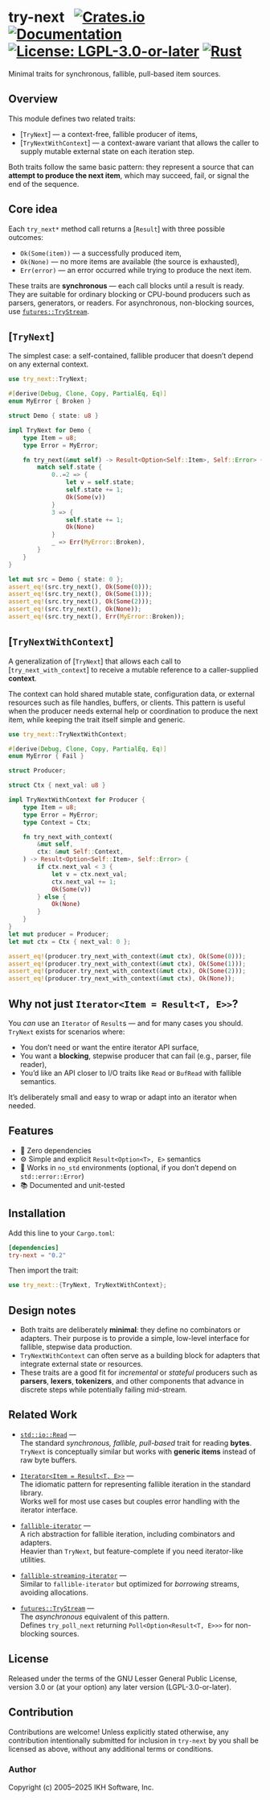 # try-next &nbsp; [![Crates.io](https://img.shields.io/crates/v/try-next.svg)](https://crates.io/crates/try-next) [![Documentation](https://docs.rs/parlex/badge.svg)](https://docs.rs/try-next) [![License: LGPL-3.0-or-later](https://img.shields.io/badge/License-LGPL%203.0--or--later-blue.svg)](https://www.gnu.org/licenses/lgpl-3.0) [![Rust](https://img.shields.io/badge/rust-stable-brightgreen.svg)](https://www.rust-lang.org)

Minimal traits for synchronous, fallible, pull-based item sources.


## Overview

This module defines two related traits:

- [`TryNext`] — a context-free, fallible producer of items,
- [`TryNextWithContext`] — a context-aware variant that allows the caller
  to supply mutable external state on each iteration step.

Both traits follow the same basic pattern: they represent a source that can
**attempt to produce the next item**, which may succeed, fail, or signal the
end of the sequence.


## Core idea

Each `try_next*` method call returns a [`Result`] with three possible outcomes:

* `Ok(Some(item))` — a successfully produced item,
* `Ok(None)` — no more items are available (the source is exhausted),
* `Err(error)` — an error occurred while trying to produce the next item.

These traits are **synchronous** — each call blocks until a result is ready.
They are suitable for ordinary blocking or CPU-bound producers such as parsers,
generators, or readers. For asynchronous, non-blocking sources, use
[`futures::TryStream`](https://docs.rs/futures/latest/futures/stream/trait.TryStream.html).


## [`TryNext`]

The simplest case: a self-contained, fallible producer that doesn’t depend on
any external context.

```rust
use try_next::TryNext;

#[derive(Debug, Clone, Copy, PartialEq, Eq)]
enum MyError { Broken }

struct Demo { state: u8 }

impl TryNext for Demo {
    type Item = u8;
    type Error = MyError;

    fn try_next(&mut self) -> Result<Option<Self::Item>, Self::Error> {
        match self.state {
            0..=2 => {
                let v = self.state;
                self.state += 1;
                Ok(Some(v))
            }
            3 => {
                self.state += 1;
                Ok(None)
            }
            _ => Err(MyError::Broken),
        }
    }
}

let mut src = Demo { state: 0 };
assert_eq!(src.try_next(), Ok(Some(0)));
assert_eq!(src.try_next(), Ok(Some(1)));
assert_eq!(src.try_next(), Ok(Some(2)));
assert_eq!(src.try_next(), Ok(None));
assert_eq!(src.try_next(), Err(MyError::Broken));
```


## [`TryNextWithContext`]

A generalization of [`TryNext`] that allows each call to [`try_next_with_context`]
to receive a mutable reference to a caller-supplied **context**.

The context can hold shared mutable state, configuration data, or external
resources such as file handles, buffers, or clients. This pattern is useful when
the producer needs external help or coordination to produce the next item, while
keeping the trait itself simple and generic.

```rust
use try_next::TryNextWithContext;

#[derive(Debug, Clone, Copy, PartialEq, Eq)]
enum MyError { Fail }

struct Producer;

struct Ctx { next_val: u8 }

impl TryNextWithContext for Producer {
    type Item = u8;
    type Error = MyError;
    type Context = Ctx;

    fn try_next_with_context(
        &mut self,
        ctx: &mut Self::Context,
    ) -> Result<Option<Self::Item>, Self::Error> {
        if ctx.next_val < 3 {
            let v = ctx.next_val;
            ctx.next_val += 1;
            Ok(Some(v))
        } else {
            Ok(None)
        }
    }
}
let mut producer = Producer;
let mut ctx = Ctx { next_val: 0 };

assert_eq!(producer.try_next_with_context(&mut ctx), Ok(Some(0)));
assert_eq!(producer.try_next_with_context(&mut ctx), Ok(Some(1)));
assert_eq!(producer.try_next_with_context(&mut ctx), Ok(Some(2)));
assert_eq!(producer.try_next_with_context(&mut ctx), Ok(None));
```


## Why not just `Iterator<Item = Result<T, E>>`?

You *can* use an `Iterator` of `Result`s — and for many cases you should.
`TryNext` exists for scenarios where:

* You don’t need or want the entire iterator API surface,
* You want a **blocking**, stepwise producer that can fail (e.g., parser, file reader),
* You’d like an API closer to I/O traits like `Read` or `BufRead` with fallible semantics.

It’s deliberately small and easy to wrap or adapt into an iterator when needed.


## Features

* 🦀 Zero dependencies
* ⚙️  Simple and explicit `Result<Option<T>, E>` semantics
* 🧩 Works in `no_std` environments (optional, if you don’t depend on `std::error::Error`)
* 📚 Documented and unit-tested


## Installation

Add this line to your `Cargo.toml`:

```toml
[dependencies]
try-next = "0.2"
```

Then import the trait:

```rust
use try_next::{TryNext, TryNextWithContext};
```


## Design notes

- Both traits are deliberately **minimal**: they define no combinators or adapters.
  Their purpose is to provide a simple, low-level interface for fallible, stepwise
  data production.
- `TryNextWithContext` can often serve as a building block for adapters that
  integrate external state or resources.
- These traits are a good fit for *incremental* or *stateful* producers such as
  **parsers**, **lexers**, **tokenizers**, and other components that advance in
  discrete steps while potentially failing mid-stream.


## Related Work

- [`std::io::Read`](https://doc.rust-lang.org/std/io/trait.Read.html) —  
  The standard *synchronous, fallible, pull-based* trait for reading **bytes**.  
  `TryNext` is conceptually similar but works with **generic items** instead of raw byte buffers.

- [`Iterator<Item = Result<T, E>>`](https://doc.rust-lang.org/std/iter/trait.Iterator.html) —  
  The idiomatic pattern for representing fallible iteration in the standard library.  
  Works well for most use cases but couples error handling with the iterator interface.

- [`fallible-iterator`](https://crates.io/crates/fallible-iterator) —  
  A rich abstraction for fallible iteration, including combinators and adapters.  
  Heavier than `TryNext`, but feature-complete if you need iterator-like utilities.

- [`fallible-streaming-iterator`](https://crates.io/crates/fallible-streaming-iterator) —  
  Similar to `fallible-iterator` but optimized for *borrowing* streams, avoiding allocations.

- [`futures::TryStream`](https://docs.rs/futures/latest/futures/stream/trait.TryStream.html) —  
  The *asynchronous* equivalent of this pattern.  
  Defines `try_poll_next` returning `Poll<Option<Result<T, E>>>` for non-blocking sources.


## License

Released under the terms of the GNU Lesser General Public License, version 3.0 or (at your option) any later version (LGPL-3.0-or-later).


## Contribution

Contributions are welcome!
Unless explicitly stated otherwise, any contribution intentionally submitted for inclusion in `try-next` by you shall be licensed as above, without any additional terms or conditions.


### Author

Copyright (c) 2005–2025 IKH Software, Inc.


[crates.io]: https://crates.io/crates/try-next
[docs.rs]: https://docs.rs/try-next
